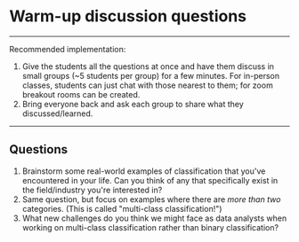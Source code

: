 # Warm-up discussion questions

---

Recommended implementation:  
1. Give the students all the questions at once and have them discuss in small groups (~5 students per group) for a few minutes. For in-person classes, students can just chat with those nearest to them; for zoom breakout rooms can be created.
2. Bring everyone back and ask each group to share what they discussed/learned.

---

## Questions

1. Brainstorm some real-world examples of classification that you've encountered in your life. Can you think of any that specifically exist in the field/industry you're interested in?
2. Same question, but focus on examples where there are *more than two* categories. (This is called "multi-class classification!")
3. What new challenges do you think we might face as data analysts when working on multi-class classification rather than binary classification?

